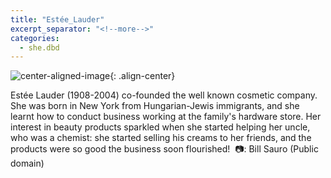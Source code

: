 ```yaml
---
title: "Estée_Lauder"
excerpt_separator: "<!--more-->"
categories:
  - she.dbd
---
```



![center-aligned-image](https://cdn.pixabay.com/photo/2020/10/26/16/56/man-5687861_1280.png){: .align-center}

Estée Lauder (1908-2004) co-founded the well known cosmetic company. She was born in New York from Hungarian-Jewis immigrants, and she learnt how to conduct business working at the family's hardware store. Her interest in beauty products sparkled when she started helping her uncle, who was a chemist: she started selling his creams to her friends, and the products were so good the business soon flourished!⁠
⁠
📷: Bill Sauro (Public domain)⁠
